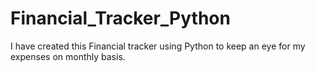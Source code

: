 # Financial_Tracker_Python
I have created this Financial tracker using Python to keep an eye for my expenses on monthly basis.

